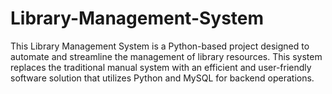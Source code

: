# Library-Management-System
This Library Management System is a Python-based project designed to automate and streamline the management of library resources. This system replaces the traditional manual system with an efficient and user-friendly software solution that utilizes Python and MySQL for backend operations.
